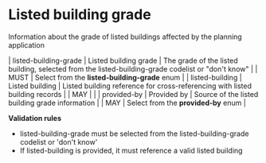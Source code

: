 # Listed building grade

Information about the grade of listed buildings affected by the planning application


| listed-building-grade | Listed building grade | The grade of the listed building, selected from the listed-building-grade codelist or "don't know" |  | MUST | Select from the **listed-building-grade** enum |
| listed-building | Listed building | Listed building reference for cross-referencing with listed building records |  | MAY |  |
| provided-by | Provided by | Source of the listed building grade information |  | MAY | Select from the **provided-by** enum |

**Validation rules**

- listed-building-grade must be selected from the listed-building-grade codelist or 'don't know'
- If listed-building is provided, it must reference a valid listed building